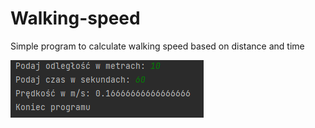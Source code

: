 # Walking-speed
Simple program to calculate walking speed based on distance and time


![Code_624yrf47V7](https://raw.githubusercontent.com/absensum/Walking-speed/main/walking%20speed%20demo.png)

